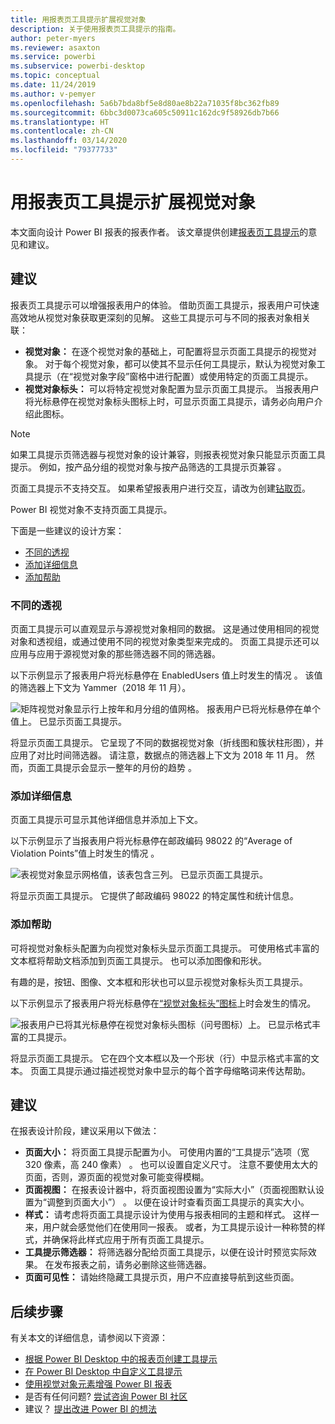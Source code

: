 ```yaml
---
title: 用报表页工具提示扩展视觉对象
description: 关于使用报表页工具提示的指南。
author: peter-myers
ms.reviewer: asaxton
ms.service: powerbi
ms.subservice: powerbi-desktop
ms.topic: conceptual
ms.date: 11/24/2019
ms.author: v-pemyer
ms.openlocfilehash: 5a6b7bda8bf5e8d80ae8b22a71035f8bc362fb89
ms.sourcegitcommit: 6bbc3d0073ca605c50911c162dc9f58926db7b66
ms.translationtype: HT
ms.contentlocale: zh-CN
ms.lasthandoff: 03/14/2020
ms.locfileid: "79377733"
---
```

# <a name="extend-visuals-with-report-page-tooltips"></a>用报表页工具提示扩展视觉对象

本文面向设计 Power BI 报表的报表作者。 该文章提供创建[报表页工具提示](../desktop-tooltips.md)的意见和建议。

## <a name="suggestions"></a>建议

报表页工具提示可以增强报表用户的体验。 借助页面工具提示，报表用户可快速高效地从视觉对象获取更深刻的见解。 这些工具提示可与不同的报表对象相关联：

- **视觉对象：** 在逐个视觉对象的基础上，可配置将显示页面工具提示的视觉对象。 对于每个视觉对象，都可以使其不显示任何工具提示，默认为视觉对象工具提示（在“视觉对象字段”窗格中进行配置）或使用特定的页面工具提示。
- **视觉对象标头：** 可以将特定视觉对象配置为显示页面工具提示。 当报表用户将光标悬停在视觉对象标头图标上时，可显示页面工具提示，请务必向用户介绍此图标。

> [!NOTE]
> 如果工具提示页筛选器与视觉对象的设计兼容，则报表视觉对象只能显示页面工具提示。 例如，按产品分组的视觉对象与按产品筛选的工具提示页兼容   。
>
> 页面工具提示不支持交互。 如果希望报表用户进行交互，请改为创建[钻取页](../desktop-drillthrough.md)。
>
> Power BI 视觉对象不支持页面工具提示。

下面是一些建议的设计方案：

- [不同的透视](#different-perspective)
- [添加详细信息](#add-detail)
- [添加帮助](#add-help)

### <a name="different-perspective"></a>不同的透视

页面工具提示可以直观显示与源视觉对象相同的数据。 这是通过使用相同的视觉对象和透视组，或通过使用不同的视觉对象类型来完成的。 页面工具提示还可以应用与应用于源视觉对象的那些筛选器不同的筛选器。

以下示例显示了报表用户将光标悬停在 EnabledUsers 值上时发生的情况  。 该值的筛选器上下文为 Yammer（2018 年 11 月）。

![矩阵视觉对象显示行上按年和月分组的值网格。 报表用户已将光标悬停在单个值上。 已显示页面工具提示。](media/report-page-tooltips/suggestion-different-perspective.png)

将显示页面工具提示。 它呈现了不同的数据视觉对象（折线图和簇状柱形图），并应用了对比时间筛选器。 请注意，数据点的筛选器上下文为 2018 年 11 月。 然而，页面工具提示会显示一整年的月份的趋势  。

### <a name="add-detail"></a>添加详细信息

页面工具提示可显示其他详细信息并添加上下文。

以下示例显示了当报表用户将光标悬停在邮政编码 98022 的“Average of Violation Points”值上时发生的情况  。

![表视觉对象显示网格值，该表包含三列。 已显示页面工具提示。](media/report-page-tooltips/suggestion-add-details.png)

将显示页面工具提示。 它提供了邮政编码 98022 的特定属性和统计信息。

### <a name="add-help"></a>添加帮助

可将视觉对象标头配置为向视觉对象标头显示页面工具提示。 可使用格式丰富的文本框将帮助文档添加到页面工具提示。 也可以添加图像和形状。

有趣的是，按钮、图像、文本框和形状也可以显示视觉对象标头页工具提示。

以下示例显示了报表用户将光标悬停在[“视觉对象标头”图标](../desktop-visual-elements-for-reports.md)上时会发生的情况。

![报表用户已将其光标悬停在视觉对象标头图标（问号图标）上。 已显示格式丰富的工具提示。](media/report-page-tooltips/suggestion-add-help.png)

将显示页面工具提示。 它在四个文本框以及一个形状（行）中显示格式丰富的文本。 页面工具提示通过描述视觉对象中显示的每个首字母缩略词来传达帮助。

## <a name="recommendations"></a>建议

在报表设计阶段，建议采用以下做法：

- **页面大小：** 将页面工具提示配置为小。 可使用内置的“工具提示”选项（宽 320 像素，高 240 像素）  。 也可以设置自定义尺寸。 注意不要使用太大的页面，否则，源页面的视觉对象可能变得模糊。
- **页面视图：** 在报表设计器中，将页面视图设置为“实际大小”（页面视图默认设置为“调整到页面大小”）   。 以便在设计时查看页面工具提示的真实大小。
- **样式：** 请考虑将页面工具提示设计为使用与报表相同的主题和样式。 这样一来，用户就会感觉他们在使用同一报表。 或者，为工具提示设计一种称赞的样式，并确保将此样式应用于所有页面工具提示。
- **工具提示筛选器：** 将筛选器分配给页面工具提示，以便在设计时预览实际效果。 在发布报表之前，请务必删除这些筛选器。
- **页面可见性：** 请始终隐藏工具提示页，用户不应直接导航到这些页面。

## <a name="next-steps"></a>后续步骤

有关本文的详细信息，请参阅以下资源：

- [根据 Power BI Desktop 中的报表页创建工具提示](../desktop-tooltips.md)
- [在 Power BI Desktop 中自定义工具提示](../desktop-custom-tooltips.md)
- [使用视觉对象元素增强 Power BI 报表](../desktop-visual-elements-for-reports.md)
- 是否有任何问题? [尝试咨询 Power BI 社区](https://community.powerbi.com/)
- 建议？ [提出改进 Power BI 的想法](https://ideas.powerbi.com/)
